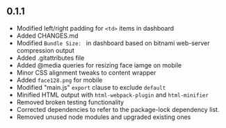 ## 0.1.1
* Modified left/right padding for `<td>` items in dashboard
* Added CHANGES.md
* Modified `Bundle Size: ` in dashboard based on bitnami web-server compression output
* Added .gitattributes file
* Added @media queries for resizing face iamge on mobile
* Minor CSS alignment tweaks to content wrapper
* Added `face128.png` for mobile 
* Modified "main.js" `export` clause to exclude `default`
* Minified HTML output with `html-webpack-plugin` and `html-minifier`
* Removed broken testing functionality 
* Corrected dependencies to refer to the package-lock dependency list.
* Removed unused node modules and upgraded existing ones